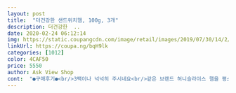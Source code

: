 ```yaml
---
layout: post 
title:  "더건강한 샌드위치햄, 100g, 3개" 
description: 더건강한  ..
date: 2020-02-24 06:12:14 
img: https://static.coupangcdn.com/image/retail/images/2019/07/30/14/2/29095274-9e1e-48f6-a1fb-d43847886dfe.jpg 
linkUrl: https://coupa.ng/bqH9lk 
categories: [1012] 
color: 4CAF50 
price: 5550 
author: Ask View Shop 
cont:  "●구매후기●<br/>3팩이나 넉넉히 주시네요<br/>같은 브랜드 허니슬라이스 햄을 평소 먹는데<br/>너무 만족해요<br/>다음에도 또 구매해서 쟁여놔야겠어요 밥반찬이나 김밥에 넣어도 맛날듯해요 진짜 짱<br/>로캣배송 로켓와우에 배송비 안들고<br/>맛있는데 좀 짜요^^<br/>맛있다<br/>매번 품절이더라구요<br/>베이글 만들다 몇개 집어먹었어요.<br/>.<br/><br/>브런치가 홈카페로 되네요 ♡<br/>샌드위치 3개 만드는데 한팩 사용하니 딱 좋습니다<br/>샌드위치용으로 사용하기 좋게 네모 반듯한 모양이고<br/>샌드위치햄 진짜 너무 간편하네요 식빵에다가도 해서 토스트 만들어먹어봐야겠어용 ㅎㅎㅎ<br/>샌드위치햄 짭조롬하니 맛있는데 생식으로도 가능해서<br/>소량만 넣어도 향과 맛이 진해요.<br/><br/>얇아서 베이글 샌드위치에 3장 넣었는데 진짜 대박<br/>얇지만 묵직한 향과 부드러운 식감으로 샌드위치와 찰떡궁합!!<br/>와 진짜 최고<br/>이 샌드위치햄이<br/>저렴히 잘 구입했습니다<br/>쿠팡 로켓프레시에서 못찾아서 대체품으로 구매했어요<br/>쿠팡이 대박인게 마트보다 진짜 싸더라구요<br/>햄은 냉장보관 중인데 유통기한이 길지는 않아 언눙 어니언햄치즈베이글 만들어서 먹으려구요 ♡♡♡♡♡<br/>" 
---
```

